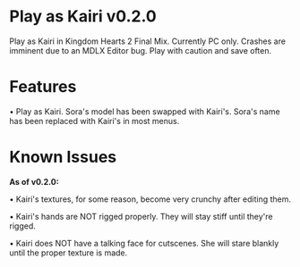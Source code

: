 # Play as Kairi v0.2.0
Play as Kairi in Kingdom Hearts 2 Final Mix. Currently PC only.
Crashes are imminent due to an MDLX Editor bug. Play with caution and save often.

# Features
• Play as Kairi.
    Sora's model has been swapped with Kairi's.
    Sora's name has been replaced with Kairi's in most menus.

# Known Issues
**As of v0.2.0:**

• Kairi's textures, for some reason, become very crunchy after editing them.

• Kairi's hands are NOT rigged properly. They will stay stiff until they're rigged.

• Kairi does NOT have a talking face for cutscenes. She will stare blankly until the proper texture is made.
